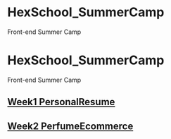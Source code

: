 # HexSchool_SummerCamp
Front-end Summer Camp

# HexSchool_SummerCamp
Front-end Summer Camp

## [Week1 PersonalResume](https://github.com/JSHT/HexSchool_SummerCamp/tree/main/Week1/PersonalHW)

## [Week2 PerfumeEcommerce](https://github.com/JSHT/HexSchool_SummerCamp/tree/main/Week2/perfumeEcommerce)
